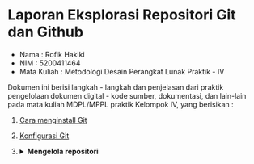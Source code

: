 # Laporan Eksplorasi Repositori Git dan Github

- Nama : Rofik Hakiki
- NIM : 5200411464
- Mata Kuliah : Metodologi Desain Perangkat Lunak Praktik - IV

Dokumen ini berisi langkah - langkah dan penjelasan dari praktik pengelolaan dokumen digital - kode sumber, dokumentasi, dan lain-lain pada mata kuliah MDPL/MPPL praktik Kelompok IV, yang berisikan : 

1. [Cara menginstall Git](01-install-git.md) 

2. [Konfigurasi Git](02-konfigurasi-git.md)

3. <details>
    <summary><b>Mengelola repositori</b></summary>
        
    - [Mengelola Repositori akun Sendiri](03-kelola-repo-akun-sendiri.md)

    - [Mengelola Repositori Sendiri Di Akun Organisasi](04-kelola-repo-sendiri-organisasi.md)

    </details>